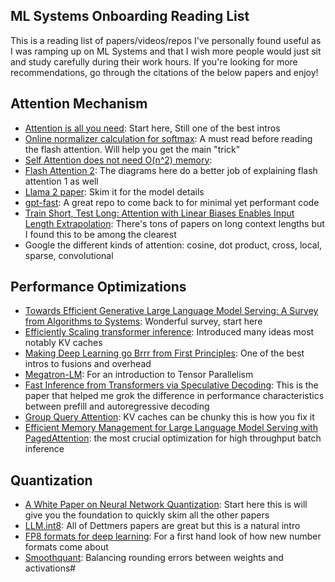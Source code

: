## ML Systems Onboarding Reading List

This is a reading list of papers/videos/repos I've personally found useful as I was ramping up on ML Systems and that I wish more people would just sit and study carefully during their work hours. If you're looking for more recommendations, go through the citations of the below papers and enjoy!


## Attention Mechanism
* [Attention is all you need](https://arxiv.org/abs/1706.03762): Start here, Still one of the best intros
* [Online normalizer calculation for softmax](https://arxiv.org/abs/1805.02867): A must read before reading the flash attention. Will help you get the main "trick" 
* [Self Attention does not need O(n^2) memory](https://arxiv.org/abs/2112.05682): 
* [Flash Attention 2](https://arxiv.org/abs/2307.08691): The diagrams here do a better job of explaining flash attention 1 as well
* [Llama 2 paper](https://arxiv.org/abs/2307.09288): Skim it for the model details
* [gpt-fast](https://github.com/pytorch-labs/gpt-fast): A great repo to come back to for minimal yet performant code
* [Train Short, Test Long: Attention with Linear Biases Enables Input Length Extrapolation](https://arxiv.org/abs/2108.12409): There's tons of papers on long context lengths but I found this to be among the clearest
* Google the different kinds of attention: cosine, dot product, cross, local, sparse, convolutional

## Performance Optimizations
* [Towards Efficient Generative Large Language Model Serving: A Survey from Algorithms to Systems](https://arxiv.org/abs/2312.15234): Wonderful survey, start here
* [Efficiently Scaling transformer inference](https://arxiv.org/abs/2211.05102): Introduced many ideas most notably KV caches
* [Making Deep Learning go Brrr from First Principles](https://horace.io/brrr_intro.html): One of the best intros to fusions and overhead
* [Megatron-LM](https://arxiv.org/abs/1909.08053): For an introduction to Tensor Parallelism
* [Fast Inference from Transformers via Speculative Decoding](https://arxiv.org/abs/2211.17192): This is the paper that helped me grok the difference in performance characteristics between prefill and autoregressive decoding
* [Group Query Attention](https://arxiv.org/pdf/2305.13245): KV caches can be chunky this is how you fix it
* [Efficient Memory Management for Large Language Model Serving with PagedAttention](https://arxiv.org/abs/2309.06180): the most crucial optimization for high throughput batch inference

## Quantization
* [A White Paper on Neural Network Quantization](https://arxiv.org/abs/2106.08295): Start here this is will give you the foundation to quickly skim all the other papers
* [LLM.int8](https://arxiv.org/abs/2208.07339): All of Dettmers papers are great but this is a natural intro
* [FP8 formats for deep learning](https://arxiv.org/abs/2209.05433): For a first hand look of how new number formats come about
* [Smoothquant](https://arxiv.org/abs/2211.10438): Balancing rounding errors between weights and activations#
